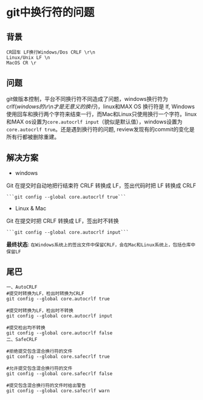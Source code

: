 # git中换行符的问题

## 背景

    CR回车 LF换行Windows/Dos CRLF \r\n
    Linux/Unix LF \n
    MacOS CR \r

## 问题

git做版本控制，平台不同换行符不同造成了问题，windows换行符为crlf(*windows的\r\n才是无意义的换行*)，linux和MAX OS 换行符是 lf, Windows使用回车和换行两个字符来结束一行，而Mac和Linux只使用换行一个字符。linux和MAX os设置为```core.autocrlf input```（貌似是默认值），windows设置为```core.autocrlf true```。还是遇到换行符的问题, review发现有的commit的变化是所有行都被删除重建。

## 解决方案

* windows

Git 在提交时自动地把行结束符 CRLF 转换成 LF，签出代码时把 LF 转换成 CRLF

    ```git config --global core.autocrlf true```

* Linux & Mac

Git 在提交时把 CRLF 转换成 LF，签出时不转换

    ```git config --global core.autocrlf input```

**最终状态**: 
```在Windows系统上的签出文件中保留CRLF，会在Mac和Linux系统上，包括仓库中保留LF```

## 尾巴
    
    一、AutoCRLF
    #提交时转换为LF，检出时转换为CRLF
    git config --global core.autocrlf true   
    
    #提交时转换为LF，检出时不转换
    git config --global core.autocrlf input   
    
    #提交检出均不转换
    git config --global core.autocrlf false
    二、SafeCRLF
    
    #拒绝提交包含混合换行符的文件
    git config --global core.safecrlf true   
    
    #允许提交包含混合换行符的文件
    git config --global core.safecrlf false   
    
    #提交包含混合换行符的文件时给出警告
    git config --global core.safecrlf warn
    

